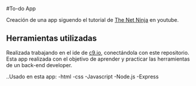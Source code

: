 #To-do App

Creación de una app siguendo el tutorial de [The Net Ninja](https://www.youtube.com/channel/UCW5YeuERMmlnqo4oq8vwUpg) en youtube. 

## Herramientas utilizadas

Realizada trabajando en el ide de [c9.io](https://c9.io), conectándola con este repositorio. Esta app realizada con el objetivo de aprender y practicar las herramientas de un back-end developer.

..Usado en esta app:
-html
-css
-Javascript
-Node.js
-Express
